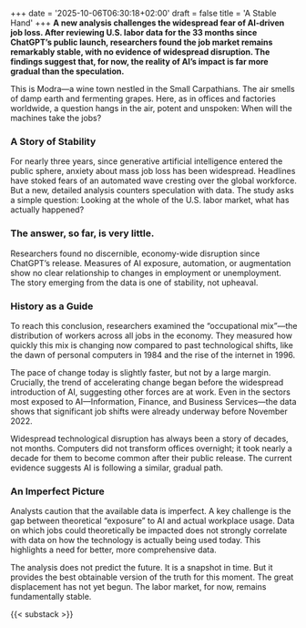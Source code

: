 +++
date = '2025-10-06T06:30:18+02:00'
draft = false
title = 'A Stable Hand'
+++
**A new analysis challenges the widespread fear of AI-driven job loss. After reviewing U.S. labor data for the 33 months since ChatGPT’s public launch, researchers found the job market remains remarkably stable, with no evidence of widespread disruption. The findings suggest that, for now, the reality of AI’s impact is far more gradual than the speculation.**

This is Modra—a wine town nestled in the Small Carpathians. The air smells of damp earth and fermenting grapes. Here, as in offices and factories worldwide, a question hangs in the air, potent and unspoken: When will the machines take the jobs?

### A Story of Stability

For nearly three years, since generative artificial intelligence entered the public sphere, anxiety about mass job loss has been widespread. Headlines have stoked fears of an automated wave cresting over the global workforce. But a new, detailed analysis counters speculation with data. The study asks a simple question: Looking at the whole of the U.S. labor market, what has actually happened?

### The answer, so far, is very little.

Researchers found no discernible, economy-wide disruption since ChatGPT’s release. Measures of AI exposure, automation, or augmentation show no clear relationship to changes in employment or unemployment. The story emerging from the data is one of stability, not upheaval.

### History as a Guide

To reach this conclusion, researchers examined the “occupational mix”—the distribution of workers across all jobs in the economy. They measured how quickly this mix is changing now compared to past technological shifts, like the dawn of personal computers in 1984 and the rise of the internet in 1996.

The pace of change today is slightly faster, but not by a large margin. Crucially, the trend of accelerating change began before the widespread introduction of AI, suggesting other forces are at work. Even in the sectors most exposed to AI—Information, Finance, and Business Services—the data shows that significant job shifts were already underway before November 2022.

Widespread technological disruption has always been a story of decades, not months. Computers did not transform offices overnight; it took nearly a decade for them to become common after their public release. The current evidence suggests AI is following a similar, gradual path.

### An Imperfect Picture

Analysts caution that the available data is imperfect. A key challenge is the gap between theoretical “exposure” to AI and actual workplace usage. Data on which jobs could theoretically be impacted does not strongly correlate with data on how the technology is actually being used today. This highlights a need for better, more comprehensive data.

The analysis does not predict the future. It is a snapshot in time. But it provides the best obtainable version of the truth for this moment. The great displacement has not yet begun. The labor market, for now, remains fundamentally stable.

{{< substack >}}
